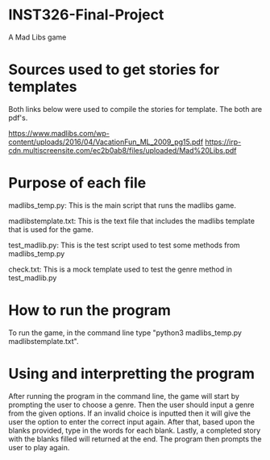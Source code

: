 # INST326-Final-Project
A Mad Libs game

# Sources used to get stories for templates
 Both links below were used to compile the stories for template. The both are pdf's. 

 https://www.madlibs.com/wp-content/uploads/2016/04/VacationFun_ML_2009_pg15.pdf
 https://irp-cdn.multiscreensite.com/ec2b0ab8/files/uploaded/Mad%20Libs.pdf

# Purpose of each file

 madlibs_temp.py: This is the main script that runs the madlibs game.
 
 madlibstemplate.txt: This is the text file that includes the madlibs template that is used for the game.

 test_madlib.py: This is the test script used to test some methods from madlibs_temp.py
 
 check.txt: This is a mock template used to test the genre method in test_madlib.py

# How to run the program

 To run the game, in the command line type "python3 madlibs_temp.py madlibstemplate.txt". 
 
# Using and interpretting the program
 After running the program in the command line, the game will start by prompting the user to choose a genre. 
 Then the user should input a genre from the given options.  If an invalid choice is inputted then it will give the user the option to enter the correct input again. After that, based upon the blanks provided, type in the words for each blank. Lastly, a completed story with the blanks filled will returned at the end. The program then prompts the user to play again.
